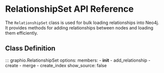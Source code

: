 # RelationshipSet API Reference

The `RelationshipSet` class is used for bulk loading relationships into Neo4j. It provides methods for adding relationships between nodes and loading them efficiently.

## Class Definition

::: graphio.RelationshipSet
    options:
      members:
        - __init__
        - add_relationship
        - create
        - merge
        - create_index
      show_source: false